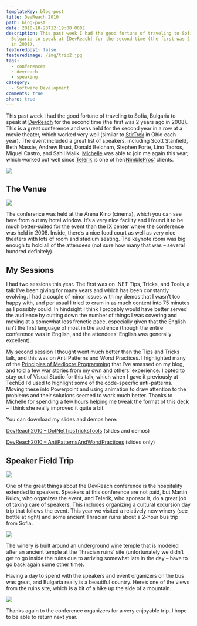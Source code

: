 ```yaml
---
templateKey: blog-post
title: DevReach 2010
path: blog-post
date: 2010-10-23T12:19:00.000Z
description: This past week I had the good fortune of traveling to Sofia,
  Bulgaria to speak at [DevReach] for the second time (the first was 2 years ago
  in 2008).
featuredpost: false
featuredimage: /img/trip2.jpg
tags:
  - conferences
  - devreach
  - speaking
category:
  - Software Development
comments: true
share: true
---
```

[](http://devreach.com/)This past week I had the good fortune of traveling to Sofia, Bulgaria to speak at [DevReach](http://devreach.com/) for the second time (the first was 2 years ago in 2008). This is a great conference and was held for the second year in a row at a movie theater, which worked very well (similar to [StirTrek](http://stirtrek.com/) in Ohio each year). The event included a great list of speakers, including Scott Stanfield, Beth Massie, Andrew Brust, Donald Belcham, Stephen Forte, Lino Tadros, Miguel Castro, and Sahil Malik. [Michelle](http://greatandsmallblog.com/) was able to join me again this year, which worked out well since [Telerik](http://telerik.com/) is one of her/[NimblePros’](http://nimblepros.com/) clients.

![](/img/dev-reach-logo.png)

## The Venue

![](/img/venue.jpg)

The conference was held at the Arena Kino (cinema), which you can see here from out my hotel window. It’s a very nice facility and I found it to be much better-suited for the event than the IX center where the conference was held in 2008. Inside, there’s a nice food court as well as very nice theaters with lots of room and stadium seating. The keynote room was big enough to hold all of the attendees (not sure how many that was – several hundred definitely).

## My Sessions

I had two sessions this year. The first was on .NET Tips, Tricks, and Tools, a talk I’ve been giving for many years and which has been constantly evolving. I had a couple of minor issues with my demos that I wasn’t too happy with, and per usual I tried to cram in as much content into 75 minutes as I possibly could. In hindsight I think I probably would have better served the audience by cutting down the number of things I was covering and moving at a somewhat less frenetic pace, especially given that the English isn’t the first language of most in the audience (though the entire conference was in English, and the attendees’ English was generally excellent).

My second session I thought went much better than the Tips and Tricks talk, and this was on Anti Patterns and Worst Practices. I highlighted many of the [Principles of Mediocre Programming](https://ardalis.com/principles-patterns-and-practices-of-mediocre-programming) that I’ve amassed on my blog, and told a few war stories from my own and others’ experience. I opted to stay out of Visual Studio for this talk, which when I gave it previously at TechEd I’d used to highlight some of the code-specific anti-patterns. Moving these into Powerpoint and using animation to draw attention to the problems and their solutions seemed to work much better. Thanks to Michelle for spending a few hours helping me tweak the format of this deck – I think she really improved it quite a bit.

You can download my slides and demos here:

[DevReach2010 – DotNetTipsTricksTools](http://ssmith-presentations.s3.amazonaws.com/DevReach2010-DotNetTipsTricks.zip) (slides and demos)

[DevReach2010 – AntiPatternsAndWorstPractices](http://ssmith-presentations.s3.amazonaws.com/DevReach2010-AntiPatterns.zip) (slides only)



## Speaker Field Trip

![](/img/trip1.jpg)

One of the great things about the DevReach conference is the hospitality extended to speakers. Speakers at this conference are not paid, but Martin Kulov, who organizes the event, and Telerik, who sponsor it, do a great job of taking care of speakers. This includes organizing a cultural excursion day trip that follows the event. This year we visited a relatively new winery (see bottle at right) and some ancient Thracian ruins about a 2-hour bus trip from Sofia.

![](/img/trip2.jpg)

The winery is built around an underground wine temple that is modeled after an ancient temple at the Thracian ruins’ site (unfortunately we didn’t get to go inside the ruins due to arriving somewhat late in the day – have to go back again some other time).

Having a day to spend with the speakers and event organizers on the bus was great, and Bulgaria really is a beautiful country. Here’s one of the views from the ruins site, which is a bit of a hike up the side of a mountain.

![](/img/trip3.jpg)

Thanks again to the conference organizers for a very enjoyable trip. I hope to be able to return next year.